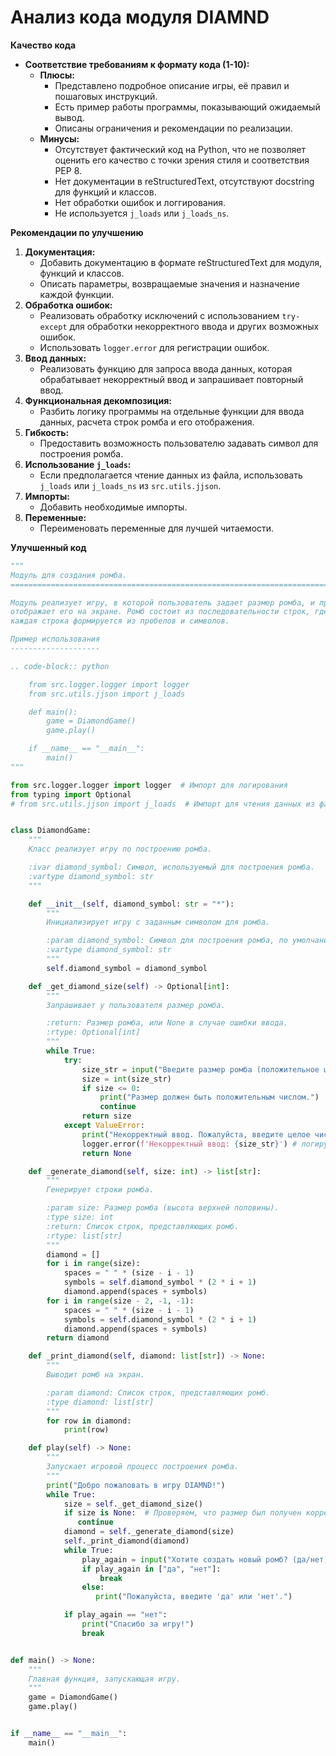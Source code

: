 # Анализ кода модуля DIAMND

**Качество кода**

*   **Соответствие требованиям к формату кода (1-10):**
    *   **Плюсы:**
        *   Представлено подробное описание игры, её правил и пошаговых инструкций.
        *   Есть пример работы программы, показывающий ожидаемый вывод.
        *   Описаны ограничения и рекомендации по реализации.
    *   **Минусы:**
        *   Отсутствует фактический код на Python, что не позволяет оценить его качество с точки зрения стиля и соответствия PEP 8.
        *   Нет документации в reStructuredText, отсутствуют docstring для функций и классов.
        *   Нет обработки ошибок и логгирования.
        *   Не используется `j_loads` или `j_loads_ns`.

**Рекомендации по улучшению**

1.  **Документация:**
    *   Добавить документацию в формате reStructuredText для модуля, функций и классов.
    *   Описать параметры, возвращаемые значения и назначение каждой функции.
2.  **Обработка ошибок:**
    *   Реализовать обработку исключений с использованием `try-except` для обработки некорректного ввода и других возможных ошибок.
    *   Использовать `logger.error` для регистрации ошибок.
3.  **Ввод данных:**
    *   Реализовать функцию для запроса ввода данных, которая обрабатывает некорректный ввод и запрашивает повторный ввод.
4.  **Функциональная декомпозиция:**
    *   Разбить логику программы на отдельные функции для ввода данных, расчета строк ромба и его отображения.
5.  **Гибкость:**
    *   Предоставить возможность пользователю задавать символ для построения ромба.
6.  **Использование `j_loads`:**
    *   Если предполагается чтение данных из файла, использовать `j_loads` или `j_loads_ns` из `src.utils.jjson`.
7.  **Импорты:**
    *   Добавить необходимые импорты.
8.  **Переменные:**
    *   Переименовать переменные для лучшей читаемости.

**Улучшенный код**

```python
"""
Модуль для создания ромба.
=========================================================================================

Модуль реализует игру, в которой пользователь задает размер ромба, и программа
отображает его на экране. Ромб состоит из последовательности строк, где
каждая строка формируется из пробелов и символов.

Пример использования
--------------------

.. code-block:: python

    from src.logger.logger import logger
    from src.utils.jjson import j_loads

    def main():
        game = DiamondGame()
        game.play()

    if __name__ == "__main__":
        main()
"""

from src.logger.logger import logger  # Импорт для логирования
from typing import Optional
# from src.utils.jjson import j_loads  # Импорт для чтения данных из файла


class DiamondGame:
    """
    Класс реализует игру по построению ромба.

    :ivar diamond_symbol: Символ, используемый для построения ромба.
    :vartype diamond_symbol: str
    """

    def __init__(self, diamond_symbol: str = "*"):
        """
        Инициализирует игру с заданным символом для ромба.

        :param diamond_symbol: Символ для построения ромба, по умолчанию "*".
        :vartype diamond_symbol: str
        """
        self.diamond_symbol = diamond_symbol

    def _get_diamond_size(self) -> Optional[int]:
        """
        Запрашивает у пользователя размер ромба.

        :return: Размер ромба, или None в случае ошибки ввода.
        :rtype: Optional[int]
        """
        while True:
            try:
                size_str = input("Введите размер ромба (положительное целое число): ")
                size = int(size_str)
                if size <= 0:
                    print("Размер должен быть положительным числом.")
                    continue
                return size
            except ValueError:
                print("Некорректный ввод. Пожалуйста, введите целое число.")
                logger.error(f'Некорректный ввод: {size_str}') # логируем ошибку ввода
                return None

    def _generate_diamond(self, size: int) -> list[str]:
        """
        Генерирует строки ромба.

        :param size: Размер ромба (высота верхней половины).
        :type size: int
        :return: Список строк, представляющих ромб.
        :rtype: list[str]
        """
        diamond = []
        for i in range(size):
            spaces = " " * (size - i - 1)
            symbols = self.diamond_symbol * (2 * i + 1)
            diamond.append(spaces + symbols)
        for i in range(size - 2, -1, -1):
            spaces = " " * (size - i - 1)
            symbols = self.diamond_symbol * (2 * i + 1)
            diamond.append(spaces + symbols)
        return diamond

    def _print_diamond(self, diamond: list[str]) -> None:
        """
        Выводит ромб на экран.

        :param diamond: Список строк, представляющих ромб.
        :type diamond: list[str]
        """
        for row in diamond:
            print(row)

    def play(self) -> None:
        """
        Запускает игровой процесс построения ромба.
        """
        print("Добро пожаловать в игру DIAMND!")
        while True:
            size = self._get_diamond_size()
            if size is None:  # Проверяем, что размер был получен корректно
               continue
            diamond = self._generate_diamond(size)
            self._print_diamond(diamond)
            while True:
                play_again = input("Хотите создать новый ромб? (да/нет): ").lower()
                if play_again in ["да", "нет"]:
                    break
                else:
                   print("Пожалуйста, введите 'да' или 'нет'.")

            if play_again == "нет":
                print("Спасибо за игру!")
                break


def main() -> None:
    """
    Главная функция, запускающая игру.
    """
    game = DiamondGame()
    game.play()


if __name__ == "__main__":
    main()
```